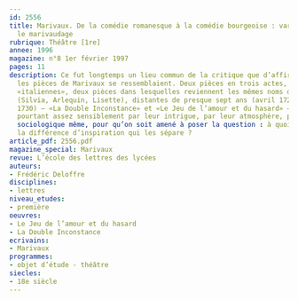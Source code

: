 ```yaml
---
id: 2556
title: Marivaux. De la comédie romanesque à la comédie bourgeoise : variations sur
  le marivaudage
rubrique: Théâtre [1re]
annee: 1996
magazine: n°8 1er février 1997
pages: 11
description: Ce fut longtemps un lieu commun de la critique que d’affirmer que toutes
  les pièces de Marivaux se ressemblaient. Deux pièces en trois actes, deux pièces
  «italiennes», deux pièces dans lesquelles reviennent les mêmes noms de personnages
  (Silvia, Arlequin, Lisette), distantes de presque sept ans (avril 1723, janvier
  1730) – «La Double Inconstance» et «Le Jeu de l’amour et du hasard» –, divergent
  pourtant assez sensiblement par leur intrigue, par leur atmosphère, par leur signification
  sociologique même, pour qu’on soit amené à poser la question : à quoi tient, fondamentalement,
  la différence d’inspiration qui les sépare ? 
article_pdf: 2556.pdf
magazine_special: Marivaux
revue: L’école des lettres des lycées
auteurs:
- Frédéric Deloffre
disciplines:
- lettres
niveau_etudes:
- première
oeuvres:
- Le Jeu de l’amour et du hasard
- La Double Inconstance
ecrivains:
- Marivaux
programmes:
- objet d’étude - théâtre
siecles:
- 18e siècle
---
```

